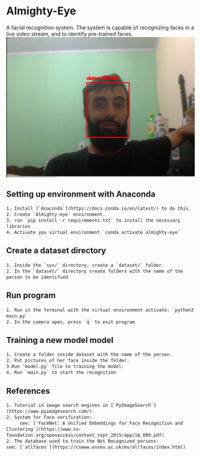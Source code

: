 # Almighty-Eye
A facial recognition system.  The system is capable of recognizing faces in a live video stream, and to identify pre-trained faces.
	![Recognition](screenshot.png)

## Setting up environment with Anaconda
	1. Install [`Anaconda`](https://docs.conda.io/en/latest/) to do this.
	2. Create `Almighty-eye` environment.
	3. run `pip install -r requirements.txt` to install the necessary libraries
	4. Activate you virtual environment `conda activate almighty-eye`
	
## Create a dataset directory
	1. Inside the `sys/` directory, create a `dataset/` folder.
	2. In the `dataset/` directory create folders with the name of the person to be identified
	
	
## Run program
	1. Run in the terminal with the virtual environment activate: `python3 main.py`
	2. In the camera open, press `q` to exit program
	
	
## Training a new model model
	1. Create a folder inside dataset with the name of the person.
	2. Put pictures of her face inside the folder.
	3.Run `model.py` file to training the model.
	4. Run `main.py` to start the recognition
	
## References
	1. Tutorial in image search engines in [`PyImageSearch`](https://www.pyimagesearch.com/).
	2. System for Face verification:
		 see: [`FaceNet: A Unified Embeddings for Face Recognition and Clustering`](https://www.cv-foundation.org/openaccess/content_cvpr_2015/app/1A_089.pdf)
	2. The database used to train the Not Recognized persons:
	see: [`allfaces`](https://cswww.essex.ac.uk/mv/allfaces/index.html)

	

	
	

